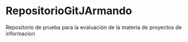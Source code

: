 # RepositorioGitJArmando
Repositorio de prueba para la evaluación de la materia de proyectos de informacion
